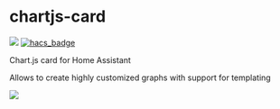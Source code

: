 # chartjs-card

[![](https://img.shields.io/github/v/release/ricreis394/chartjs-card.svg?style=flat)](https://github.com/ricreis394/chartjs-card/releases/latest)
[![hacs_badge](https://img.shields.io/badge/HACS-Custom-41BDF5.svg)](https://github.com/hacs/integration)

Chart.js card for Home Assistant

Allows to create highly customized graphs with support for templating

![](https://raw.githubusercontent.com/ricreis394/chartjs-card/master/img/example1.png)
